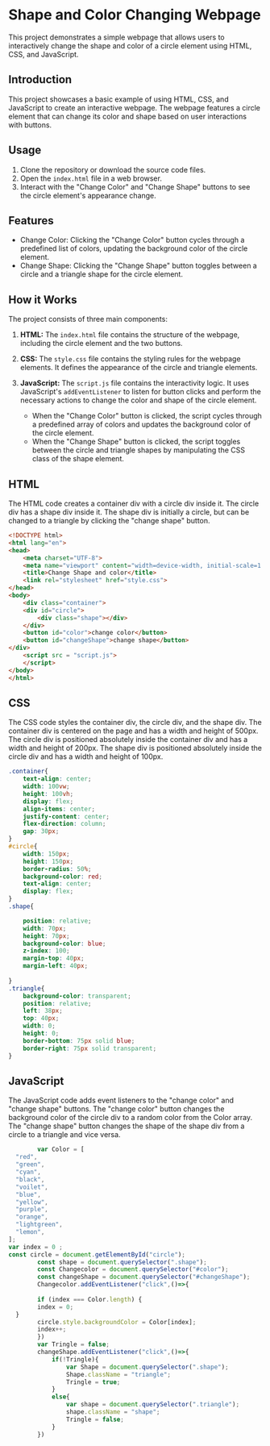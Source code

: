 # Shape and Color Changing Webpage

This project demonstrates a simple webpage that allows users to interactively change the shape and color of a circle element using HTML, CSS, and JavaScript.

## Introduction

This project showcases a basic example of using HTML, CSS, and JavaScript to create an interactive webpage. The webpage features a circle element that can change its color and shape based on user interactions with buttons.

## Usage

1. Clone the repository or download the source code files.
2. Open the `index.html` file in a web browser.
3. Interact with the "Change Color" and "Change Shape" buttons to see the circle element's appearance change.

## Features

- Change Color: Clicking the "Change Color" button cycles through a predefined list of colors, updating the background color of the circle element.
- Change Shape: Clicking the "Change Shape" button toggles between a circle and a triangle shape for the circle element.

## How it Works

The project consists of three main components:

1. **HTML:** The `index.html` file contains the structure of the webpage, including the circle element and the two buttons.

2. **CSS:** The `style.css` file contains the styling rules for the webpage elements. It defines the appearance of the circle and triangle elements.

3. **JavaScript:** The `script.js` file contains the interactivity logic. It uses JavaScript's `addEventListener` to listen for button clicks and perform the necessary actions to change the color and shape of the circle element.

   - When the "Change Color" button is clicked, the script cycles through a predefined array of colors and updates the background color of the circle element.
   - When the "Change Shape" button is clicked, the script toggles between the circle and triangle shapes by manipulating the CSS class of the shape element.

## HTML

The HTML code creates a container div with a circle div inside it. The circle div has a shape div inside it. The shape div is initially a circle, but can be changed to a triangle by clicking the "change shape" button.

```html
<!DOCTYPE html>
<html lang="en">
<head>
    <meta charset="UTF-8">
    <meta name="viewport" content="width=device-width, initial-scale=1.0">
    <title>Change Shape and color</title>
    <link rel="stylesheet" href="style.css">
</head>
<body>
    <div class="container">
    <div id="circle">
        <div class="shape"></div>
    </div>
    <button id="color">change color</button>
    <button id="changeShape">change shape</button>
</div>
    <script src = "script.js">
    </script>
</body>
</html>
```

## CSS

The CSS code styles the container div, the circle div, and the shape div. The container div is centered on the page and has a width and height of 500px. The circle div is positioned absolutely inside the container div and has a width and height of 200px. The shape div is positioned absolutely inside the circle div and has a width and height of 100px.

```css
.container{
    text-align: center;
    width: 100vw;
    height: 100vh;
    display: flex;
    align-items: center;
    justify-content: center;
    flex-direction: column;
    gap: 30px;
}
#circle{
    width: 150px;
    height: 150px;
    border-radius: 50%;
    background-color: red;
    text-align: center;
    display: flex;
}
.shape{

    position: relative;
    width: 70px;
    height: 70px;
    background-color: blue;
    z-index: 100;
    margin-top: 40px;
    margin-left: 40px;
   
}
.triangle{
    background-color: transparent;
    position: relative;
    left: 38px;
    top: 40px;
    width: 0;
    height: 0;
    border-bottom: 75px solid blue;
    border-right: 75px solid transparent;
}

```

## JavaScript

The JavaScript code adds event listeners to the "change color" and "change shape" buttons. The "change color" button changes the background color of the circle div to a random color from the Color array. The "change shape" button changes the shape of the shape div from a circle to a triangle and vice versa.

```javascript
        var Color = [
  "red",
  "green",
  "cyan",
  "black",
  "voilet",
  "blue",
  "yellow",
  "purple",
  "orange",
  "lightgreen",
  "lemon",
];
var index = 0 ;
const circle = document.getElementById("circle");
        const shape = document.querySelector(".shape");
        const Changecolor = document.querySelector("#color");
        const changeShape = document.querySelector("#changeShape");
        Changecolor.addEventListener("click",()=>{
          
        if (index === Color.length) {
        index = 0;
  }
        circle.style.backgroundColor = Color[index];
        index++;
        })
        var Tringle = false;
        changeShape.addEventListener("click",()=>{
            if(!Tringle){
                var Shape = document.querySelector(".shape");
                Shape.className = "triangle";
                Tringle = true;
            }
            else{
                var shape = document.querySelector(".triangle");
                shape.className = "shape";
                Tringle = false;
            }
        })
      

```
